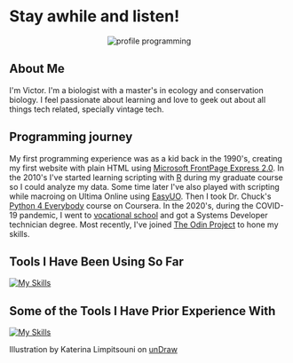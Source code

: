# Stay awhile and listen!


<div align="center">
  
![profile programming](https://github.com/xsabatox/xsabatox/undraw_programming_65t2.svg)

</div>

## About Me

I'm Victor. I'm a biologist with a master's in ecology and conservation biology. I feel passionate about learning and love to geek out about all things tech related, specially vintage tech.


## Programming journey

My first programming experience was as a kid back in the 1990's, creating my first website with plain HTML using [Microsoft FrontPage Express 2.0](https://en.wikipedia.org/wiki/Microsoft_FrontPage). In the 2010's I've started learning scripting with [R](https://cran.r-project.org/) during my graduate course so I could analyze my data. Some time later I've also played with scripting while macroing on Ultima Online using [EasyUO](http://www.easyuo.com/). Then I took Dr. Chuck's [Python 4 Everybody](https://www.py4e.com/) course on Coursera. In the 2020's, during the COVID-19 pandemic, I went to [vocational school](https://www.fiemg.com.br/curso/curso-tecnico-em-desenvolvimento-de-sistemas/) and got a Systems Developer technician degree. Most recently, I've joined [The Odin Project](https://www.theodinproject.com/) to hone my skills.

## Tools I Have Been Using So Far

[![My Skills](https://skillicons.dev/icons?i=html,css,js,git,github,vscode)](https://skillicons.dev)

## Some of the Tools I Have Prior Experience With

[![My Skills](https://skillicons.dev/icons?i=r)](https://skillicons.dev)

Illustration by Katerina Limpitsouni on [unDraw](https://undraw.co)